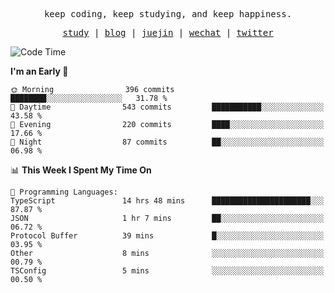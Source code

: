 <p align="center">
  <samp>
    <span>keep coding, keep studying, and keep happiness.</span>
  </samp>
</p>

<p align="center">
  <samp>
    <a href="https://github.com/ouduidui/fe-study">study</a> |
    <a href="https://deweyou.me">blog</a>  |
    <a href="https://juejin.cn/user/4309700183594366">juejin</a> |
    <a href="https://user-images.githubusercontent.com/54696834/165071004-6509e3f2-90c3-448c-9d92-3da42b0c2021.jpeg">wechat</a> |
    <a href="https://twitter.com/ouduidui">twitter</a>
  </samp>
</p>

<!--START_SECTION:waka-->
![Code Time](http://img.shields.io/badge/Code%20Time-4%2C574%20hrs%2052%20mins-blue)

**I'm an Early 🐤** 

```text
🌞 Morning                396 commits         ████████░░░░░░░░░░░░░░░░░   31.78 % 
🌆 Daytime                543 commits         ███████████░░░░░░░░░░░░░░   43.58 % 
🌃 Evening                220 commits         ████░░░░░░░░░░░░░░░░░░░░░   17.66 % 
🌙 Night                  87 commits          ██░░░░░░░░░░░░░░░░░░░░░░░   06.98 % 
```


📊 **This Week I Spent My Time On** 

```text
💬 Programming Languages: 
TypeScript               14 hrs 48 mins      ██████████████████████░░░   87.87 % 
JSON                     1 hr 7 mins         ██░░░░░░░░░░░░░░░░░░░░░░░   06.72 % 
Protocol Buffer          39 mins             █░░░░░░░░░░░░░░░░░░░░░░░░   03.95 % 
Other                    8 mins              ░░░░░░░░░░░░░░░░░░░░░░░░░   00.79 % 
TSConfig                 5 mins              ░░░░░░░░░░░░░░░░░░░░░░░░░   00.50 % 
```


<!--END_SECTION:waka-->
